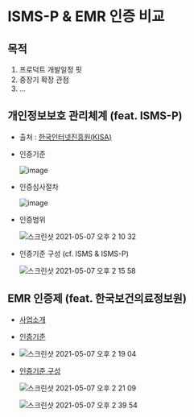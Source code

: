 # ISMS-P & EMR 인증 비교

## 목적

  1. 프로덕트 개발일정 핏
  2. 중장기 확장 관점
  3. ...

## 개인정보보호 관리체계 (feat. ISMS-P) 

- 출처 : [한국인터넷진흥원(KISA)](https://isms.kisa.or.kr/main/ispims/intro/)
- 인증기준 

  ![image](https://user-images.githubusercontent.com/43846264/117400463-a883ae00-af3d-11eb-88a6-537e8eff836f.png)

- 인증심사절차

  ![image](https://user-images.githubusercontent.com/43846264/117400513-c7824000-af3d-11eb-8557-388f71560fac.png)

- 인증범위

  ![스크린샷 2021-05-07 오후 2 10 32](https://user-images.githubusercontent.com/43846264/117400645-087a5480-af3e-11eb-969e-0f0560066adf.png)

- 인증기준 구성 (cf. ISMS & ISMS-P)

  ![스크린샷 2021-05-07 오후 2 15 58](https://user-images.githubusercontent.com/43846264/117401031-c3a2ed80-af3e-11eb-9c63-2238e3aa90fb.png)

## EMR 인증제 (feat. 한국보건의료정보원)

- [사업소개](https://www.k-his.or.kr/menu.es?mid=a10201010100)
- [인증기준](https://emrcert.mohw.go.kr/board.es?mid=a10606000000&bid=0005&act=view&list_no=60&tag=&nPage=1)
- ![스크린샷 2021-05-07 오후 2 19 04](https://user-images.githubusercontent.com/43846264/117401242-30b68300-af3f-11eb-8182-7447872c4bab.png)
- [인증기준 구성](전자의무기록시스템+인증제+인증기준-2020(안내서)_200713.pdf)
  
    ![스크린샷 2021-05-07 오후 2 21 09](https://user-images.githubusercontent.com/43846264/117401398-7a9f6900-af3f-11eb-897d-82a6d57fdf39.png)

    ![스크린샷 2021-05-07 오후 2 39 54](https://user-images.githubusercontent.com/43846264/117402833-19c56000-af42-11eb-8f32-2fbb8efe3508.png)
